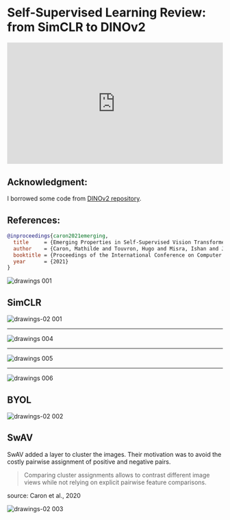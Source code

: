 # Self-Supervised Learning Review: from SimCLR to DINOv2

<head>
  <link rel="stylesheet" href="https://cdn.jsdelivr.net/npm/katex@0.16.8/dist/katex.min.css">
  <script src="https://cdn.jsdelivr.net/npm/katex@0.16.8/dist/katex.min.js"></script>
  <script src="https://cdn.jsdelivr.net/npm/katex@0.16.8/dist/contrib/auto-render.min.js"></script>
</head>

<div style="position: relative; padding-bottom: 56.25%; height: 0; overflow: hidden;">
  <iframe style="position: absolute; top: 0; left: 0; width: 100%; height: 100%;" src="https://www.youtube.com/embed/G6c6zk0RhRM" frameborder="0" allowfullscreen></iframe>
</div>

## Acknowledgment:
I borrowed some code from [DINOv2 repository](https://github.com/facebookresearch/dinov2).

## References:
```bibtex
@inproceedings{caron2021emerging,
  title     = {Emerging Properties in Self-Supervised Vision Transformers},
  author    = {Caron, Mathilde and Touvron, Hugo and Misra, Ishan and J{\'e}gou, Herv{\'e} and Mairal, Julien and Bojanowski, Piotr and Joulin, Armand},
  booktitle = {Proceedings of the International Conference on Computer Vision (ICCV)},
  year      = {2021}
}
```

![drawings 001](https://github.com/user-attachments/assets/df19cfb5-a591-45a5-9ea9-fe5e131fb50f)

## SimCLR

![drawings-02 001](https://github.com/user-attachments/assets/c9c19cde-0bac-43ba-be8c-dc1508615a18)

---

![drawings 004](https://github.com/user-attachments/assets/be97b241-8429-4f1f-8230-ba1db6aec673)

---

![drawings 005](https://github.com/user-attachments/assets/77304cbd-1369-4a29-b773-43f0c139ea5b)

---

![drawings 006](https://github.com/user-attachments/assets/fa5b86ae-7cc6-43c2-b66d-d5df9227da8a)

## BYOL

![drawings-02 002](https://github.com/user-attachments/assets/2e2e32a7-67e9-4ff1-a795-650273c8e3a6)

## SwAV

SwAV added a layer to cluster the images. Their motivation was to avoid the costly pairwise assignment of positive and negative pairs.

> Comparing cluster assignments allows to contrast different image views while not relying on explicit pairwise feature comparisons.

source: Caron et al., 2020

![drawings-02 003](https://github.com/user-attachments/assets/f38b09c6-1960-4c9f-9757-2b711a5071bc)


<script>
  document.addEventListener("DOMContentLoaded", function() {
    renderMathInElement(document.body, {
      delimiters: [
        {left: '$$', right: '$$', display: true}, // Display math (e.g., equations on their own line)
        {left: '$', right: '$', display: false},  // Inline math (e.g., within a sentence)
        {left: '\\(', right: '\\)', display: false}, // Another way to write inline math
        {left: '\\[', right: '\\]', display: true}   // Another way to write display math
      ]
    });
  });
</script>
